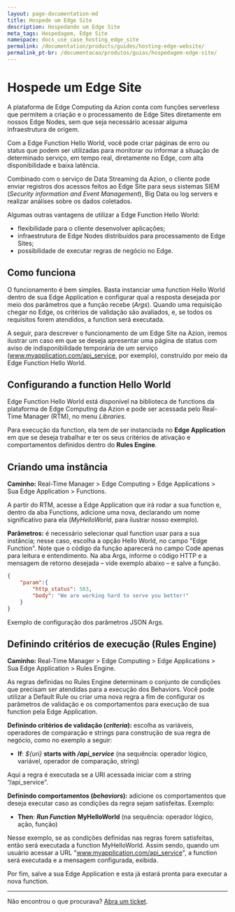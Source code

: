```yaml
---
layout: page-documentation-md
title: Hospede um Edge Site
description: Hospedando um Edge Site
meta_tags: Hospedagem, Edge Site
namespace: docs_use_case_hosting_edge_site
permalink: /documentation/products/guides/hosting-edge-website/
permalink_pt-br: /documentacao/produtos/guias/hospedagem-edge-site/
---
```


# Hospede um Edge Site



A plataforma de Edge Computing da Azion conta com funções serverless que permitem a criação e o processamento de Edge Sites diretamente em nossos Edge Nodes, sem que seja necessário acessar alguma infraestrutura de origem. 

Com a Edge Function Hello World, você pode criar páginas de erro ou status que podem ser utilizadas para monitorar ou informar a situação de determinado serviço, em tempo real, diretamente no Edge, com alta disponibilidade e baixa latência.

Combinado com o serviço de Data Streaming da Azion, o cliente pode enviar registros dos acessos feitos ao Edge Site para seus sistemas SIEM (*Security information and Event Management*), Big Data ou log servers e realizar análises sobre os dados coletados.

Algumas outras vantagens de utilizar a Edge Function Hello World:

* flexibilidade para o cliente desenvolver aplicações;
* infraestrutura de Edge Nodes distribuídos para processamento de Edge Sites;
* possibilidade de executar regras de negócio no Edge.

## Como funciona

O funcionamento é bem simples. Basta instanciar uma function Hello World dentro de sua Edge Application e configurar qual a resposta desejada por meio dos parâmetros que a função recebe (*Args*). Quando uma requisição chegar no Edge, os critérios de validação são avaliados, e, se todos os requisitos forem atendidos, a function será executada.

A seguir, para descrever o funcionamento de um Edge Site na Azion, iremos ilustrar um caso em que se deseja apresentar uma página de status com aviso de indisponibilidade temporária de um serviço (www.myapplication.com/api_service, por exemplo), construído por meio da Edge Function Hello World. 

## Configurando a function Hello World

Edge Function Hello World está disponível na biblioteca de functions da plataforma de Edge Computing da Azion e pode ser acessada pelo Real-Time Manager (RTM), no menu *Libraries*.

Para execução da function, ela tem de ser instanciada no **Edge Application** em que se deseja trabalhar e ter os seus critérios de ativação e comportamentos definidos dentro do **Rules Engine**.

## Criando uma instância

**Caminho:** Real-Time Manager > Edge Computing > Edge Applications > Sua Edge Application > Functions.

A partir do RTM, acesse a Edge Application que irá rodar a sua function e, dentro da aba Functions, adicione uma nova, declarando um nome significativo para ela (*MyHelloWorld*, para ilustrar nosso exemplo).

**Parâmetros:** é necessário selecionar qual function usar para a sua instância; nesse caso, escolha a opção Hello World, no campo "Edge Function". Note que o código da função aparecerá no campo Code apenas para leitura e entendimento. Na aba Args, informe o código HTTP e a mensagem de retorno desejada – vide exemplo abaixo – e salve a função. 

``` json
{
    "param":{
        "http_status": 503,
        "body": "We are working hard to serve you better!"
    }
}
```
Exemplo de configuração dos parâmetros JSON Args.

## Definindo critérios de execução (Rules Engine)

**Caminho:** Real-Time Manager > Edge Computing > Edge Applications > Sua Edge Application > Rules Engine.

As regras definidas no Rules Engine determinam o conjunto de condições que precisam ser atendidas para a execução dos Behaviors. Você pode utilizar a Default Rule ou criar uma nova regra a fim de configurar os parâmetros de validação e os comportamentos para execução de sua function pela Edge Application.

**Definindo critérios de validação (*criteria*):** escolha as variáveis, operadores de comparação e strings para construção de sua regra de negócio, como no exemplo a seguir:

* **If**: _${uri}_ **starts with** ***/api_service***
(na sequência: operador lógico, variável, operador de comparação, string)

Aqui a regra é executada se a URI acessada iniciar com a string “/api_service”.

**Definindo comportamentos (*behaviors*):** adicione os comportamentos que deseja executar caso as condições da regra sejam satisfeitas. Exemplo:

* **Then**: ***Run Function*** **MyHelloWorld**
(na sequência: operador lógico, ação, função)

Nesse exemplo, se as condições definidas nas regras forem satisfeitas, então será executada a function MyHelloWorld. Assim sendo, quando um usuário acessar a URL "www.myapplication.com/api_service", a function será executada e a mensagem configurada, exibida.

Por fim, salve a sua Edge Application e esta já estará pronta para executar a nova function. 

---

Não encontrou o que procurava? [Abra um ticket](https://tickets.azion.com/pt-BR/support/login/).
